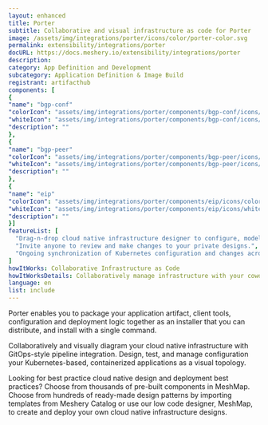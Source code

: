```yaml
---
layout: enhanced
title: Porter
subtitle: Collaborative and visual infrastructure as code for Porter
image: /assets/img/integrations/porter/icons/color/porter-color.svg
permalink: extensibility/integrations/porter
docURL: https://docs.meshery.io/extensibility/integrations/porter
description: 
category: App Definition and Development
subcategory: Application Definition & Image Build
registrant: artifacthub
components: [
{
"name": "bgp-conf"
"colorIcon": "assets/img/integrations/porter/components/bgp-conf/icons/color/bgp-conf-color.svg"
"whiteIcon": "assets/img/integrations/porter/components/bgp-conf/icons/white/bgp-conf-white.svg"
"description": ""
},
{
"name": "bgp-peer"
"colorIcon": "assets/img/integrations/porter/components/bgp-peer/icons/color/bgp-peer-color.svg"
"whiteIcon": "assets/img/integrations/porter/components/bgp-peer/icons/white/bgp-peer-white.svg"
"description": ""
},
{
"name": "eip"
"colorIcon": "assets/img/integrations/porter/components/eip/icons/color/eip-color.svg"
"whiteIcon": "assets/img/integrations/porter/components/eip/icons/white/eip-white.svg"
"description": ""
}]
featureList: [
  "Drag-n-drop cloud native infrastructure designer to configure, model, and deploy your workloads.",
  "Invite anyone to review and make changes to your private designs.",
  "Ongoing synchronization of Kubernetes configuration and changes across any number of clusters."
]
howItWorks: Collaborative Infrastructure as Code
howItWorksDetails: Collaboratively manage infrastructure with your coworkers synchronously sharing the same designs.
language: en
list: include
---
```

<p>
Porter enables you to package your application artifact, client tools, configuration and deployment logic together as an installer that you can distribute, and install with a single command.
</p>
<p>
    Collaboratively and visually diagram your cloud native infrastructure with GitOps-style pipeline integration. Design, test, and manage configuration your Kubernetes-based, containerized applications as a visual topology.
</p>
<p>
    Looking for best practice cloud native design and deployment best practices? Choose from thousands of pre-built components in MeshMap. Choose from hundreds of ready-made design patterns by importing templates from Meshery Catalog or use our low code designer, MeshMap, to create and deploy your own cloud native infrastructure designs.
</p>
